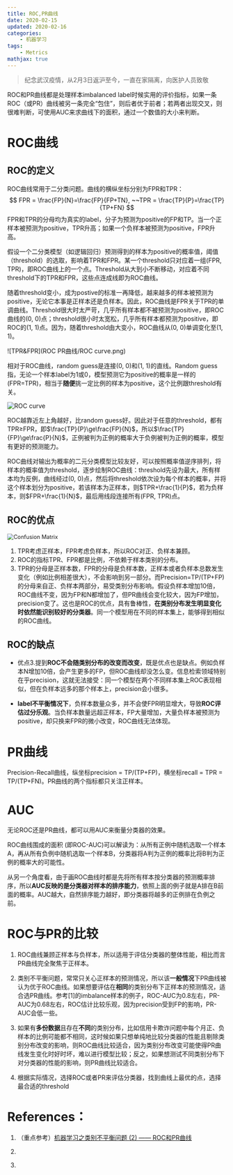 ```yaml
---
title: ROC,PR曲线
date: 2020-02-15
updated: 2020-02-16
categories:
    - 机器学习
tags:
    - Metrics
mathjax: true
---
```


> 纪念武汉疫情，从2月3日返沪至今，一直在家隔离，向医护人员致敬

ROC和PR曲线都是处理样本imbalanced label时候实用的评价指标，如果一条ROC（或PR）曲线被另一条完全“包住”，则后者优于前者；若两者出现交叉，则很难判断，可使用AUC来求曲线下的面积，通过一个数值的大小来判断。

# ROC曲线

## ROC的定义

ROC曲线常用于二分类问题。曲线的横纵坐标分别为FPR和TPR：
$$
FPR = \frac{FP}{N}=\frac{FP}{FP+TN}, ~~TPR = \frac{TP}{P}=\frac{TP}{TP+FN}
$$
FPR和TPR的分母均为真实的label，分子为预测为positive的FP和TP。当一个正样本被预测为positive，TPR升高；如果一个负样本被预测为positive，FPR升高。

假设一个二分类模型（如逻辑回归）预测得到的样本为positive的概率值，阈值（threshold）的选取，影响着TPR和FPR。某一个threshold只对应着一组(FPR, TPR)，即ROC曲线上的一个点。Threshold从大到小不断移动，对应着不同threshold下的TPR和FPR，这些点连成线即为ROC曲线。

随着threshold变小，成为postive的标准一再降低，越来越多的样本被预测为positive，无论它本事是正样本还是负样本。因此，ROC曲线是FPR关于TPR的单调曲线。Threshold很大时太严苛，几乎所有样本都不被预测为positive，即ROC曲线的(0, 0)点；threshold很小时太宽松，几乎所有样本都预测为positive，即ROC的(1, 1)点。因为，随着threshold由大变小，ROC曲线从(0, 0)单调变化至(1, 1)。

![TPR&FPR](ROC PR曲线/ROC curve.png)

相对于ROC曲线，random guess是连接(0, 0)和(1, 1)的直线。Random guess指，无论一个样本label为1或0，模型预测它为positive的概率是一样的(FPR=TPR)，相当于**随便**挑一定比例的样本为positive，这个比例跟threshold有关。

![ROC curve](https://pic1.zhimg.com/80/v2-7a45780df4c9930f04d8541b98f70d54_hd.jpg)

ROC越靠近左上角越好，比random guess好。因此对于任意的threshold，都有TPR$\ge$FPR，即$\frac{TP}{P}\ge\frac{FP}{N}$，所以$\frac{TP}{FP}\ge\frac{P}{N}$，正例被判为正例的概率大于负例被判为正例的概率，模型有更好的预测能力。

ROC曲线对输出为概率的二元分类模型比较友好，可以按照概率值逆序排列，将样本的概率值为threshold，逐步绘制ROC曲线：threshold先设为最大，所有样本均为反例，曲线经过(0, 0)点，然后将threshold依次设为每个样本的概率，并将这个样本划分为positive，若该样本为正样本，则$TPR+\frac{1}{P}$，若为负样本，则$FPR+\frac{1}{N}$，最后用线段连接所有(FPR, TPR)点。

## ROC的优点

<img src="https://pic2.zhimg.com/80/v2-5b2e1966e5a1c06f050ad5954de9a1f5_hd.jpg" alt="Confusion Matrix" style="zoom:90%;" />

1. TPR考虑正样本，FPR考虑负样本，所以ROC对正、负样本兼顾。
2. ROC的指标TPR、FPR都是比例，不依赖于样本类别的分布。
3. TPR的分母是正样本数，FPR的分母是负样本数，正样本或者负样本总数发生变化（例如比例相差很大），不会影响到另一部分。而Precision=TP/(TP+FP)的分母来自正、负样本两部分，易受类别分布影响。假设负样本增加10倍，ROC曲线不变，因为FP和N都增加了，但PR曲线会变化较大，因为FP增加，precision变了。这也是ROC的优点，具有鲁棒性，**在类别分布发生明显变化时依然能识别较好的分类器**。同一个模型用在不同的样本集上，能够得到相似的ROC曲线。

## ROC的缺点

- 优点3.提到**ROC不会随类别分布的改变而改变**，既是优点也是缺点。例如负样本N增加10倍，会产生更多的FP，但ROC曲线却没怎么变。信息检索领域特别在乎precision，这就无法接受：同一个模型在两个不同样本集上ROC表现相似，但在负样本远多的那个样本上，precision会小很多。

- **label不平衡情况下**，负样本数量众多，并不会使FPR明显增大，导致**ROC评估过分乐观**。当负样本数量远超正样本，FP大量增加，大量负样本被预测为positive，却只换来FPR的微小改变，ROC曲线无法体现。

# PR曲线

Precision-Recall曲线，纵坐标precision = TP/(TP+FP)，横坐标recall = TPR = TP/(TP+FN)。PR曲线的两个指标都只关注正样本。

# AUC

无论ROC还是PR曲线，都可以用AUC来衡量分类器的效果。

ROC曲线围成的面积 (即ROC-AUC)可以解读为：从所有正例中随机选取一个样本A，再从所有负例中随机选取一个样本B，分类器将A判为正例的概率比将B判为正例的概率大的可能性。

从另一个角度看，由于画ROC曲线时都是先将所有样本按分类器的预测概率排序，所以**AUC反映的是分类器对样本的排序能力**，依照上面的例子就是A排在B前面的概率。AUC越大，自然排序能力越好，即分类器将越多的正例排在负例之前。

# ROC与PR的比较

1. ROC曲线兼顾正样本与负样本，所以适用于评估分类器的整体性能，相比而言PR曲线完全聚焦于正样本。

2. 类别不平衡问题，常常只关心正样本的预测情况，所以该**一般情况**下PR曲线被认为优于ROC曲线。如果想要评估在**相同**的类别分布下正样本的预测情况，适合选PR曲线。参考[1]的imbalance样本的例子，ROC-AUC为0.8左右，PR-AUC为0.68左右，ROC估计比较乐观，因为precision受到FP的影响，PR-AUC会低一些。
3. 如果有**多份数据**且存在**不同**的类别分布，比如信用卡欺诈问题中每个月正、负样本的比例可能都不相同，这时候如果只想单纯地比较分类器的性能且剔除类别分布改变的影响，则ROC曲线比较适合，因为类别分布改变可能使得PR曲线发生变化时好时坏，难以进行模型比较；反之，如果想测试不同类别分布下对分类器的性能的影响，则PR曲线比较适合。
4. 根据实际情况，选择ROC或者PR来评估分类器，找到曲线上最优的点，选择最合适的threshold

# References：

1. （重点参考）[机器学习之类别不平衡问题 (2) —— ROC和PR曲线](https://zhuanlan.zhihu.com/p/34655990)

2. []()
3. []()